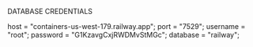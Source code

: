 DATABASE CREDENTIALS

host = "containers-us-west-179.railway.app";
port = "7529";
username = "root";
password = "G1KzavgCxjRWDMvStMGc";
database = "railway";
